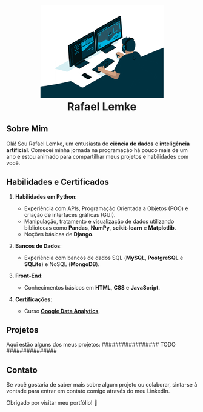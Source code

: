 <h1 align="center">
<img src = "giphy.gif" width = "325px"><br>
   Rafael Lemke
</h1>


## Sobre Mim
Olá! Sou Rafael Lemke, um entusiasta de **ciência de dados** e **inteligência artificial**. Comecei minha jornada na programação há pouco mais de um ano e estou animado para compartilhar meus projetos e habilidades com você.

## Habilidades e Certificados

1. **Habilidades em Python**:
   - Experiência com APIs, Programação Orientada a Objetos (POO) e criação de interfaces gráficas (GUI).
   - Manipulação, tratamento e visualização de dados utilizando bibliotecas como **Pandas**, **NumPy**, **scikit-learn** e **Matplotlib**.
   - Noções básicas de **Django**.

2. **Bancos de Dados**:
   - Experiência com bancos de dados SQL (**MySQL**, **PostgreSQL** e **SQLite**) e NoSQL (**MongoDB**).

3. **Front-End**:
   - Conhecimentos básicos em **HTML**, **CSS** e **JavaScript**.

4. **Certificações**:
   - Curso [**Google Data Analytics**](https://www.credly.com/badges/e9d2afa6-2140-45cd-96e2-27e6833b8c92). 

## Projetos
Aqui estão alguns dos meus projetos:
################# TODO ###############

## Contato
Se você gostaria de saber mais sobre algum projeto ou colaborar, sinta-se à vontade para entrar em contato comigo através do meu LinkedIn.

Obrigado por visitar meu portfólio! 🚀



